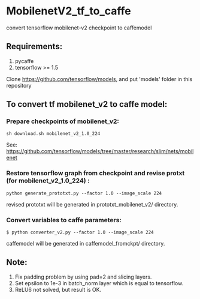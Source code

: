 # MobilenetV2_tf_to_caffe
convert tensorflow mobilenet-v2 checkpoint to caffemodel


## Requirements:
1. pycaffe
2. tensorflow >= 1.5

Clone https://github.com/tensorflow/models, and put 'models' folder in this repository


## To convert tf mobilenet_v2 to caffe model:

### Prepare checkpoints of mobilenet_v2:
```
sh download.sh mobilenet_v2_1.0_224
```
See: https://github.com/tensorflow/models/tree/master/research/slim/nets/mobilenet


### Restore tensorflow graph from checkpoint and revise protxt (for mobilenet_v2_1.0_224) :
```
python generate_prototxt.py --factor 1.0 --image_scale 224 
```
revised prototxt will be generated in prototxt_mobilenet_v2/ directory.


### Convert variables to caffe parameters:
```
$ python converter_v2.py --factor 1.0 --image_scale 224
```
caffemodel will be generated in caffemodel_fromckpt/ directory.


## Note:
1. Fix padding problem by using pad=2 and slicing layers.
2. Set epsilon to 1e-3 in batch_norm layer which is equal to tensorflow.
3. ReLU6 not solved, but result is OK.
